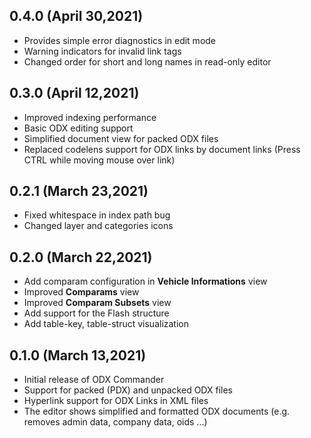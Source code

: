 ## 0.4.0  (April 30,2021)

- Provides simple error diagnostics in edit mode
- Warning indicators for invalid link tags
- Changed order for short and long names in read-only editor

## 0.3.0  (April 12,2021)

- Improved indexing performance
- Basic ODX editing support
- Simplified document view for packed ODX files
- Replaced codelens support for ODX links by document links (Press CTRL while moving mouse over link)

## 0.2.1  (March 23,2021)

- Fixed whitespace in index path bug
- Changed layer and categories icons

## 0.2.0  (March 22,2021)

- Add comparam configuration in **Vehicle Informations** view
- Improved **Comparams** view
- Improved **Comparam Subsets** view
- Add support for the Flash structure
- Add table-key, table-struct visualization

## 0.1.0  (March 13,2021)

- Initial release of ODX Commander
- Support for packed (PDX) and unpacked ODX files
- Hyperlink support for ODX Links in XML files
- The editor shows simplified and formatted ODX documents (e.g. removes admin data, company data, oids ...)

